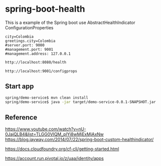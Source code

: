 # spring-boot-health
This is a example of the Spring boot use AbstractHealthIndicator ConfigurationProperties


```properties 
city=Colombia
greetings.city=Colombia
#server.port: 9000
#management.port: 9001
#management.address: 127.0.0.1
```

```html
http://localhost:8080/health

http://localhost:9001/configprops
```




## Start app

```bash 
spring/demo-service$ mvn clean install
spring/demo-service$ java -jar target/demo-service-0.0.1-SNAPSHOT.jar 

```



## Reference
https://www.youtube.com/watch?v=nU-0JajQLB4&list=TLGG0VIQM_plYi8wMjExMjAxNw
https://blog.jayway.com/2014/07/22/spring-boot-custom-healthindicator/

https://docs.cloudfoundry.org/cf-cli/getting-started.html

https://account.run.pivotal.io/z/uaa/identity/apps
